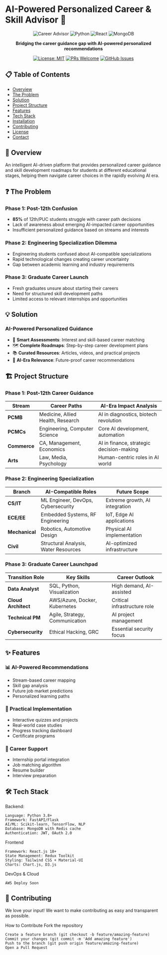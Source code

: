 # AI-Powered Personalized Career & Skill Advisor 🚀

<div align="center">

![Career Advisor](https://img.shields.io/badge/AI-Powered%20Career%20Guidance-blue?style=for-the-badge&logo=ai)
![Python](https://img.shields.io/badge/Python-3.8%2B-yellow?style=for-the-badge&logo=python)
![React](https://img.shields.io/badge/React-18%2B-blue?style=for-the-badge&logo=react)
![MongoDB](https://img.shields.io/badge/MongoDB-Database-green?style=for-the-badge&logo=mongodb)

**Bridging the career guidance gap with AI-powered personalized recommendations**

[![License: MIT](https://img.shields.io/badge/License-MIT-yellow.svg)](https://opensource.org/licenses/MIT)
[![PRs Welcome](https://img.shields.io/badge/PRs-welcome-brightgreen.svg)](CONTRIBUTING.md)
[![GitHub Issues](https://img.shields.io/github/issues/your-username/career-advisor-ai)](https://github.com/your-username/career-advisor-ai/issues)

</div>

## 📋 Table of Contents
- [Overview](#overview)
- [The Problem](#the-problem)
- [Solution](#solution)
- [Project Structure](#project-structure)
- [Features](#features)
- [Tech Stack](#tech-stack)
- [Installation](#installation)
- [Contributing](#contributing)
- [License](#license)
- [Contact](#contact)

## 🎯 Overview

An intelligent AI-driven platform that provides personalized career guidance and skill development roadmaps for students at different educational stages, helping them navigate career choices in the rapidly evolving AI era.

## ❓ The Problem

### Phase 1: Post-12th Confusion
- **85%** of 12th/PUC students struggle with career path decisions
- Lack of awareness about emerging AI-impacted career opportunities
- Insufficient personalized guidance based on streams and interests

### Phase 2: Engineering Specialization Dilemma
- Engineering students confused about AI-compatible specializations
- Rapid technological changes creating career uncertainty
- Gap between academic learning and industry requirements

### Phase 3: Graduate Career Launch
- Fresh graduates unsure about starting their careers
- Need for structured skill development paths
- Limited access to relevant internships and opportunities

## 💡 Solution

### AI-Powered Personalized Guidance
- 🤖 **Smart Assessments**: Interest and skill-based career matching
- 🗺️ **Complete Roadmaps**: Step-by-step career development plans
- 📚 **Curated Resources**: Articles, videos, and practical projects
- 🎯 **AI-Era Relevance**: Future-proof career recommendations

## 🏗️ Project Structure

### Phase 1: Post-12th Career Guidance
| Stream | Career Paths | AI-Era Impact Analysis |
|--------|-------------|----------------------|
| **PCMB** | Medicine, Allied Health, Research | AI in diagnostics, biotech revolution |
| **PCMCs** | Engineering, Computer Science | Core AI development, automation |
| **Commerce** | CA, Management, Economics | AI in finance, strategic decision-making |
| **Arts** | Law, Media, Psychology | Human-centric roles in AI world |

### Phase 2: Engineering Specialization
| Branch | AI-Compatible Roles | Future Scope |
|--------|-------------------|-------------|
| **CS/IT** | ML Engineer, DevOps, Cybersecurity | Extreme growth, AI integration |
| **ECE/EE** | Embedded Systems, RF Engineering | IoT, Edge AI applications |
| **Mechanical** | Robotics, Automotive Design | Physical AI implementation |
| **Civil** | Structural Analysis, Water Resources | AI-optimized infrastructure |

### Phase 3: Graduate Career Launchpad
| Transition Role | Key Skills | Career Outlook |
|----------------|-----------|---------------|
| **Data Analyst** | SQL, Python, Visualization | High demand, AI-assisted |
| **Cloud Architect** | AWS/Azure, Docker, Kubernetes | Critical infrastructure role |
| **Technical PM** | Agile, Strategy, Communication | AI project management |
| **Cybersecurity** | Ethical Hacking, GRC | Essential security focus |

## ✨ Features
### 📊 AI-Powered Recommendations
- Stream-based career mapping
- Skill gap analysis
- Future job market predictions
- Personalized learning paths

### 🔧 Practical Implementation
- Interactive quizzes and projects
- Real-world case studies
- Progress tracking dashboard
- Certificate programs

### 💼 Career Support
- Internship portal integration
- Job matching algorithm
- Resume builder
- Interview preparation

## 🛠️ Tech Stack
Backend: 
```
Language: Python 3.8+
Framework: FastAPI/Flask
AI/ML: Scikit-learn, TensorFlow, NLP
Database: MongoDB with Redis cache
Authentication: JWT, OAuth 2.0
```
Frontend
```
Framework: React.js 18+
State Management: Redux Toolkit
Styling: Tailwind CSS + Material-UI
Charts: Chart.js, D3.js
```
DevOps & Cloud
```
AWS Deploy Soon
```

## 🤝 Contributing
We love your input! We want to make contributing as easy and transparent as possible.

How to Contribute
Fork the repository
```
Create a feature branch (git checkout -b feature/amazing-feature)
Commit your changes (git commit -m 'Add amazing feature')
Push to the branch (git push origin feature/amazing-feature)
Open a Pull Request
```
